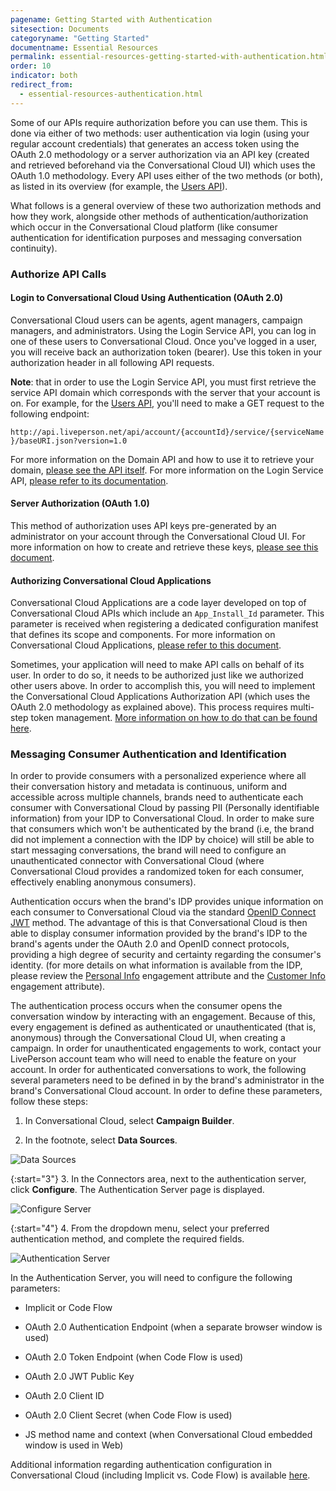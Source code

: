 ```yaml
---
pagename: Getting Started with Authentication
sitesection: Documents
categoryname: "Getting Started"
documentname: Essential Resources
permalink: essential-resources-getting-started-with-authentication.html
order: 10
indicator: both
redirect_from:
  - essential-resources-authentication.html
---
```


Some of our APIs require authorization before you can use them. This is done via either of two methods: user authentication via login (using your regular account credentials) that generates an access token using the OAuth 2.0 methodology or a server authorization via an API key (created and retrieved beforehand via the Conversational Cloud UI) which uses the OAuth 1.0 methodology. Every API uses either of the two methods (or both), as listed in its overview (for example, the [Users API](/users-api-overview.html#getting-started)).

What follows is a general overview of these two authorization methods and how they work, alongside other methods of authentication/authorization which occur in the Conversational Cloud platform (like consumer authentication for identification purposes and messaging conversation continuity).

### Authorize API Calls

#### Login to Conversational Cloud Using Authentication (OAuth 2.0)

Conversational Cloud users can be agents, agent managers, campaign managers, and administrators. Using the Login Service API, you can log in one of these users to Conversational Cloud. Once you've logged in a user, you will receive back an authorization token (bearer). Use this token in your authorization header in all following API requests.

**Note**: that in order to use the Login Service API, you must first retrieve the service API domain which corresponds with the server that your account is on. For example, for the [Users API](/users-api-overview.html), you'll need to make a GET request to the following endpoint:

`http://api.liveperson.net/api/account/{accountId}/service/{serviceName}/baseURI.json?version=1.0`

For more information on the Domain API and how to use it to retrieve your domain, [please see the API itself](/retrieve-api-domains-using-the-domain-api.html). For more information on the Login Service API, [please refer to its documentation](/login-service-api-overview.html).

#### Server Authorization (OAuth 1.0)

This method of authorization uses API keys pre-generated by an administrator on your account through the Conversational Cloud UI. For more information on how to create and retrieve these keys, [please see this document](/retrieve-api-keys-create-a-new-api-key.html).

#### Authorizing Conversational Cloud Applications

Conversational Cloud Applications are a code layer developed on top of Conversational Cloud APIs which include an `App_Install_Id` parameter. This parameter is received when registering a dedicated configuration manifest that defines its scope and components. For more information on Conversational Cloud Applications, [please refer to this document](/liveengage-applications-what-is-a-liveengage-application.html).

Sometimes, your application will need to make API calls on behalf of its user. In order to do so, it needs to be authorized just like we authorized other users above. In order to accomplish this, you will need to implement the Conversational Cloud Applications Authorization API (which uses the OAuth 2.0 methodology as explained above). This process requires multi-step token management. [More information on how to do that can be found here](/authorizing-liveengage-applications-overview.html).

### Messaging Consumer Authentication and Identification

In order to provide consumers with a personalized experience where all their conversation history and metadata is continuous, uniform and accessible across multiple channels, brands need to authenticate each consumer with Conversational Cloud by passing PII (Personally identifiable information) from your IDP to Conversational Cloud. In order to make sure that consumers which won't be authenticated by the brand (i.e, the brand did not implement a connection with the IDP by choice) will still be able to start messaging conversations, the brand will need to configure an unauthenticated connector with Conversational Cloud (where Conversational Cloud provides a randomized token for each consumer, effectively enabling anonymous consumers).

Authentication occurs when the brand's IDP provides unique information on each consumer to Conversational Cloud via the standard [OpenID Connect JWT](https://www.google.com/url?q=http://openid.net/specs/openid-connect-core-1_0.html%23Authentication&sa=D&source=hangouts&ust=1535458465656000&usg=AFQjCNFixAiu0EoD1vIh2UHsr4am6nLhkQ) method. The advantage of this is that Conversational Cloud is then able to display consumer information provided by the brand's IDP to the brand's agents under the OAuth 2.0 and OpenID connect protocols, providing a high degree of security and certainty regarding the consumer's identity. (for more details on what information is available from the IDP, please review the [Personal Info](https://developers.liveperson.com/data-messaging-interactions-appendix.html#personalinfo) engagement attribute and the [Customer Info](https://www.google.com/url?q=https://developers.liveperson.com/data-messaging-interactions-appendix.html%23customerinfo&sa=D&source=hangouts&ust=1535458435619000&usg=AFQjCNF9chrjT20gNhb-ifQS2yMUBx7arw) engagement attribute).

The authentication process occurs when the consumer opens the conversation window by interacting with an engagement. Because of this, every engagement is defined as authenticated or unauthenticated (that is, anonymous) through the Conversational Cloud UI, when creating a campaign. In order for unauthenticated engagements to work, contact your LivePerson account team who will need to enable the feature on your account. In order for authenticated conversations to work, the following several parameters need to be defined in by the brand's administrator in the brand's Conversational Cloud account. In order to define these parameters, follow these steps:

1. In Conversational Cloud, select **Campaign Builder**.

2. In the footnote, select **Data Sources**.

![Data Sources](img/data-sources.png)

{:start="3"}
3. In the Connectors area, next to the authentication server, click **Configure**. The Authentication Server page is displayed.

![Configure Server](img/configure-server.png)

{:start="4"}
4. From the dropdown menu, select your preferred authentication method, and complete the required fields.

![Authentication Server](img/authserver.png)

In the Authentication Server, you will need to configure the following parameters:

* Implicit or Code Flow

* OAuth 2.0 Authentication Endpoint (when a separate browser window is used)

* OAuth 2.0 Token Endpoint (when Code Flow is used)

* OAuth 2.0 JWT Public Key

* OAuth 2.0 Client ID

* OAuth 2.0 Client Secret (when Code Flow is used)

* JS method name and context (when Conversational Cloud embedded window is used in Web)

Additional information regarding authentication configuration in Conversational Cloud (including Implicit vs. Code Flow) is available [here](authentication-introduction.html).

